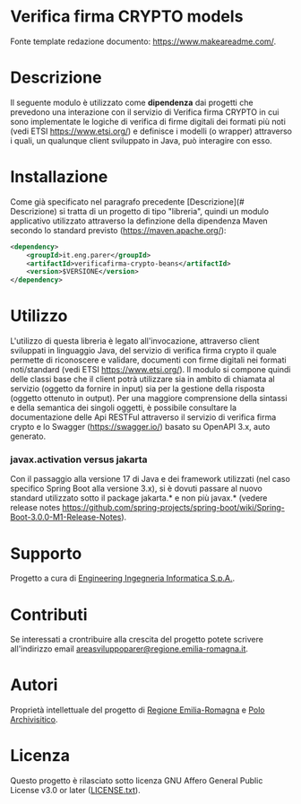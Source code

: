 # Verifica firma CRYPTO models

Fonte template redazione documento:  https://www.makeareadme.com/.


# Descrizione

Il seguente modulo è utilizzato come **dipendenza** dai progetti che prevedono una interazione con il servizio di Verifica firma CRYPTO in cui sono implementate le logiche di verifica di firme digitali dei formati più noti (vedi ETSI https://www.etsi.org/) e definisce i modelli (o wrapper) attraverso i quali, un qualunque client sviluppato in Java, può interagire con esso.

# Installazione

Come già specificato nel paragrafo precedente [Descrizione](# Descrizione) si tratta di un progetto di tipo "libreria", quindi un modulo applicativo utilizzato attraverso la definzione della dipendenza Maven secondo lo standard previsto (https://maven.apache.org/): 

```xml
<dependency>
    <groupId>it.eng.parer</groupId>
    <artifactId>verificafirma-crypto-beans</artifactId>
    <version>$VERSIONE</version>
</dependency>
```

# Utilizzo

L'utilizzo di questa libreria è legato all'invocazione, attraverso client sviluppati in linguaggio Java, del servizio di verifica firma crypto il quale permette di riconoscere e validare, documenti con firme digitali nei formati noti/standard (vedi ETSI https://www.etsi.org/). Il modulo si compone quindi delle classi base che il client potrà utilizzare sia in ambito di chiamata al servizio (oggetto da fornire in input) sia per la gestione della risposta (oggetto ottenuto in output). Per una maggiore comprensione della sintassi e della semantica dei singoli oggetti, è possibile consultare la documentazione delle Api RESTFul attraverso il servizio di verifica firma crypto e lo Swagger (https://swagger.io/) basato su OpenAPI 3.x, auto generato.

### javax.activation versus jakarta

Con il passaggio alla versione 17 di Java e dei framework utilizzati (nel caso specifico Spring Boot alla versione 3.x), si è dovuti passare al nuovo standard utilizzato sotto il package jakarta.* e non più javax.* (vedere release notes https://github.com/spring-projects/spring-boot/wiki/Spring-Boot-3.0.0-M1-Release-Notes).

# Supporto

Progetto a cura di [Engineering Ingegneria Informatica S.p.A.](https://www.eng.it/).

# Contributi

Se interessati a crontribuire alla crescita del progetto potete scrivere all'indirizzo email <a href="mailto:areasviluppoparer@regione.emilia-romagna.it">areasviluppoparer@regione.emilia-romagna.it</a>.

# Autori

Proprietà intellettuale del progetto di [Regione Emilia-Romagna](https://www.regione.emilia-romagna.it/) e [Polo Archivisitico](https://poloarchivistico.regione.emilia-romagna.it/).

# Licenza

Questo progetto è rilasciato sotto licenza GNU Affero General Public License v3.0 or later ([LICENSE.txt](LICENSE.txt)).
